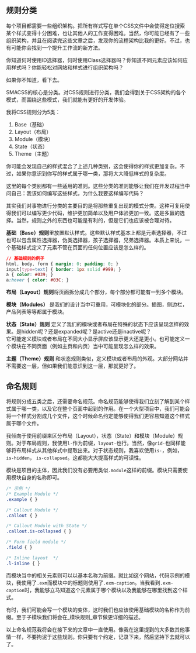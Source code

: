 ## 规则分类

每个项目都需要一些组织架构。把所有样式写在单个CSS文件中会使得定位搜索某个样式变得十分困难，也让其他人的工作变得困难。当然，你可能已经有了一些组织架构，并且在阅读完这些文章之后，发现你的流程架构比我的更好。不过，也有可能你会找到一个提升工作流的新方法。

你知道何时使用ID选择器，何时使用Class选择器吗？你知道不同元素应该如何应用样式吗？你能轻松对网站和样式进行组织架构吗？

如果你不知道，看下去。

SMACSS的核心是分类。对CSS规则进行分类，我们会得到关于CSS架构的各个模式，而围绕这些模式，我们就能有更好的开发体验。

我将CSS规则分为5类：

1. Base（基础）
2. Layout（布局）
3. Module（模块）
4. State（状态）
5. Theme（主题）

你可能会发现自己的样式混合了上述几种类别，这会使得你的样式更加复杂。不过，如果你意识到你写的样式属于哪一类，那将大大降低样式的复杂度。

这里的每个类别都有一些适用的准则。这些分类的准则能够让我们在开发过程当中问自己：我该如何编写这些样式，为什么我要这样编写代码？

其实我们对事物进行分类的主要目的是将那些重复出现的模式分类。这种可复用使得我们可以编写更少代码，维护更加简单以及用户体验更加一致。这是多赢的选择。当然，规则之外的东西也可能是有利的，但是它们也应该被合理对待。

**基础（Base）规则**里放置默认样式。这些默认样式基本上都是元素选择器，不过也可以包含属性选择器，伪类选择器，孩子选择器，兄弟选择器。本质上来说，一个基础样式定义了元素不管在页面的任何位置应该是怎么样的。

```css
// 基础规则的例子
html, body, form { margin: 0; padding: 0; }
input[type=text] { border: 1px solid #999; }
a { color: #039; }
a:hover { color: #03C; }
```

**布局（Layout）规则**将页面拆分成几个部分，每个部分都可能有一到多个模块。

**模块（Modules）** 是我们的设计当中可重用，可模块化的部分。插图，侧边栏，产品列表等等都属于模块。

**状态（State）规则** 定义了我们的模块或者布局在特殊的状态下应该呈现怎样的效果。是hidden呢？还是expanded呢？是active还是inactive呢？  
它可能定义模块或者布局在不同大小显示屏应该显示更大还是更小。也可能定义一个模块在不同页面（例如主页和内页）当中可能呈现怎么样的效果。

**主题（Theme）规则** 和状态规则类似，定义模块或者布局的外观。大部分网站并不需要这一层，但如果我们能意识到这一层，那就更好了。

## 命名规则

将规则分成五类之后，还需要命名规范。命名规范能够使得我们立刻了解到某个样式属于哪一类，以及它在整个页面中起到的作用。在一个大型项目中，我们可能会将一个样式分割成几个文件，这个时候命名约定能够使得我们更容易知道这个样式属于哪个文件。

我倾向于使用前缀来区分布局（Layout），状态（State）和模块（Module）规则。对于布局规则，我使用`l-`作为前缀，`layout-`也行。当然，像`grid-`也同样能够将布局样式从其他样式中提取出来。对于状态规则，我喜欢使用`is-`，例如，`is-hidden`， `is-collapsed`。这都能大大提高样式的可读性。

模块是项目的主体，因此我们没有必要用类似`.module`这样的前缀。模块只需要使用模块自身的名称即可。

```css
/* 示例 */
/* Example Module */
.example { }

/* Callout Module */
.callout { }

/* Callout Module with State */
.callout.is-collapsed { }

/* Form field module */
.field { }

/* Inline layout  */
.l-inline { }
```

而模块当中的相关元素则可以以基本名称为前缀。就比如这个网站，代码示例的模块，我使用了`.exm`而模块中的标题则使用了`.exm-caption`。当我看到`.exm-caption`时，我能够立马知道这个元素属于哪个模块以及我能够在哪里找到这个样式。

有时，我们可能会写一个模块的变体，这时我们也应该使用基础模块的名称作为前缀。至于子模块我们将会在_模块规则_章节做更详细的描述。

以上命名规范我将会在接下来的文章中一直使用。像我在这里提到的大多数其他事情一样，不要拘泥于这些规则。你只要有个约定，记录下来，然后坚持下去就可以了。

